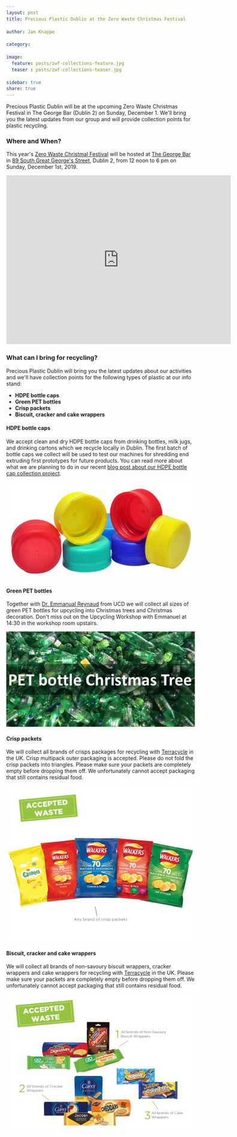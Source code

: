 ```yaml
---
layout: post
title: Precious Plastic Dublin at the Zero Waste Christmas Festival

author: Jan Knappe

category: 

image:
  feature: posts/zwf-collections-feature.jpg
  teaser : posts/zwf-collections-teaser.jpg

sidebar: true
share: true
---
```


Precious Plastic Dublin will be at the upcoming Zero Waste Christmas Festival in The George Bar (Dublin 2) on Sunday, December 1. We'll bring you the latest updates from our group and will provide collection points for plastic recycling.

### Where and When?

This year's [Zero Waste Christmal Festival](https://www.zerowastefestival.ie/christmas-festival-2019/) will be hosted at [The George Bar](http://thegeorge.ie/) in [89 South Great George's Street](https://goo.gl/maps/VmcQiFwirShH7JrC7), Dublin 2, from 12 noon to 6 pm on Sunday, December 1st, 2019.

<iframe src="https://www.google.com/maps/embed?pb=!1m14!1m8!1m3!1d9527.89122139659!2d-6.2646836!3d53.343743!3m2!1i1024!2i768!4f13.1!3m3!1m2!1s0x0%3A0x1773eaac8a822f7c!2sThe%20George!5e0!3m2!1sen!2sus!4v1573842647383!5m2!1sen!2sus" width="600" height="450" frameborder="0" style="border:0;" allowfullscreen=""></iframe>

### What can I bring for recycling?

Precious Plastic Dublin will bring you the latest updates about our activities and we'll have collection points for the following types of plastic at our info stand:

- **HDPE bottle caps**
- **Green PET bottles**
- **Crisp packets**
- **Biscuit, cracker and cake wrappers**

#### HDPE bottle caps 

We accept clean and dry HDPE bottle caps from drinking bottles, milk jugs, and drinking cartons which we  recycle locally in Dublin. The first batch of bottle caps we collect will be used to test our machines for shredding end extruding first prototypes for future products. You can read more about what we are planning to do in our recent [blog post about our HDPE bottle cap collection project](/collecting-hdpe-bottle-caps-recycling/).

![HDPE bottle caps](/images/posts/zwf-collection-bottle-caps.png "HDPE bottle caps")

#### Green PET bottles

Together with [Dr. Emmanual Reynaud](https://twitter.com/ReynaudEmmanuel) from UCD we will collect all sizes of green PET bottles for upcycling into Christmas trees and Christmas decoration. Don't miss out on the Upcycling Workshop with Emmanuel at 14:30 in the workshop room upstairs.

![Green PET bottles](/images/posts/zwf-collection-green-pet.png "Green PET bottles")

#### Crisp packets

We will collect all brands of crisps packages for recycling with [Terracycle](https://www.terracycle.com/en-GB/brigades/crisppacket) in the UK. Crisp multipack outer packaging is accepted. Please do not fold the crisp packets into triangles. Please make sure your packets are completely empty before dropping them off. We unfortunately cannot accept packaging that still contains residual food.

![Crisp packets](/images/posts/zwf-collection-crisps.png "Crisp packets")

#### Biscuit, cracker and cake wrappers

We will collect all brands of non-savoury biscuit wrappers, cracker wrappers and cake wrappers for recycling with [Terracycle](https://www.terracycle.com/en-GB/brigades/pladis) in the UK. Please make sure your packets are completely empty before dropping them off. We unfortunately cannot accept packaging that still contains residual food.

![Biscuit, cracker and cake wrappers](/images/posts/zwf-collection-biscuits.png "Biscuit, cracker and cake wrappers")




